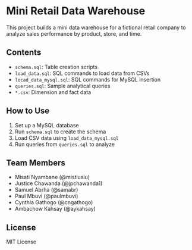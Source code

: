 
# Mini Retail Data Warehouse

This project builds a mini data warehouse for a fictional retail company to analyze sales performance by product, store, and time.

## Contents

- `schema.sql`: Table creation scripts
- `load_data.sql`: SQL commands to load data from CSVs
- `locad_data_mysql.sql`: SQL commands for MySQL insertion
- `queries.sql`: Sample analytical queries
- `*.csv`: Dimension and fact data

## How to Use

1. Set up a MySQL database
2. Run `schema.sql` to create the schema
3. Load CSV data using `load_data_mysql.sql`
4. Run queries from `queries.sql` to analyze

## Team Members

- Misati Nyambane (@mistiusiu)
- Justice Chawanda (@jpchawanda1)
- Samuel Abrha (@samabr)
- Paul Mbuvi (@paulmbuvi)
- Cynthia Gathogo (@cngathogo)
- Ambachow Kahsay (@aykahsay)

## License

MIT License
